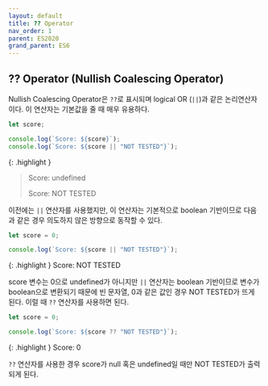 ```yaml
---
layout: default
title: ?? Operator
nav_order: 1
parent: ES2020
grand_parent: ES6
---
```


## ?? Operator (Nullish Coalescing Operator)

Nullish Coalescing Operator은 `??`로 표시되며 logical OR (`||`)과 같은 논리연산자이다. 이 연산자는 기본값을 줄 때 매우 유용하다.

```js
let score;

console.log(`Score: ${score}`);
console.log(`Score: ${score || "NOT TESTED"}`);
```

{: .highlight }

> Score: undefined
>
> Score: NOT TESTED

이전에는 `||` 연산자를 사용했지만, 이 연산자는 기본적으로 boolean 기반이므로 다음과 같은 경우 의도하지 않은 방향으로 동작할 수 있다.

```js
let score = 0;

console.log(`Score: ${score || "NOT TESTED"}`);
```

{: .highlight }
Score: NOT TESTED

score 변수는 0으로 undefined가 아니지만 `||` 연산자는 boolean 기반이므로 변수가 boolean으로 변환되기 때문에 빈 문자열, 0과 같은 값인 경우 NOT TESTED가 뜨게 된다. 이럴 때 `??` 연산자를 사용하면 된다.

```js
let score = 0;

console.log(`Score: ${score ?? "NOT TESTED"}`);
```

{: .highlight }
Score: 0

`??` 연산자를 사용한 경우 score가 null 혹은 undefined일 때만 NOT TESTED가 출력되게 된다.
